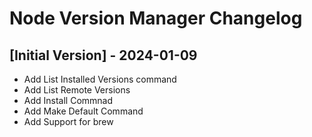 # Node Version Manager Changelog

## [Initial Version] - 2024-01-09

- Add List Installed Versions command
- Add List Remote Versions
- Add Install Commnad
- Add Make Default Command
- Add Support for brew